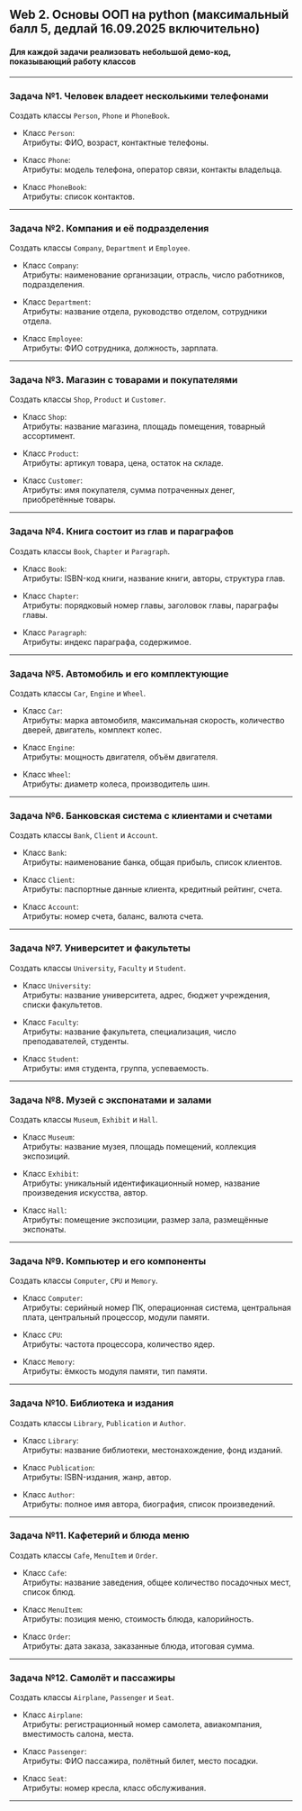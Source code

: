 ## Web 2. Основы ООП на python (максимальный балл 5, дедлай 16.09.2025 включительно)

#### Для каждой задачи реализовать небольшой демо-код, показывающий работу классов 
---

### Задача №1. **Человек владеет несколькими телефонами**

Создать классы `Person`, `Phone` и `PhoneBook`.

- Класс `Person`:  
Атрибуты: ФИО, возраст, контактные телефоны.

- Класс `Phone`:  
Атрибуты: модель телефона, оператор связи, контакты владельца.

- Класс `PhoneBook`:  
Атрибуты: список контактов.

---

### Задача №2. **Компания и её подразделения**

Создать классы `Company`, `Department` и `Employee`.

- Класс `Company`:  
Атрибуты: наименование организации, отрасль, число работников, подразделения.

- Класс `Department`:  
Атрибуты: название отдела, руководство отделом, сотрудники отдела.

- Класс `Employee`:  
Атрибуты: ФИО сотрудника, должность, зарплата.

---

### Задача №3. **Магазин с товарами и покупателями**

Создать классы `Shop`, `Product` и `Customer`.

- Класс `Shop`:  
Атрибуты: название магазина, площадь помещения, товарный ассортимент.

- Класс `Product`:  
Атрибуты: артикул товара, цена, остаток на складе.

- Класс `Customer`:  
Атрибуты: имя покупателя, сумма потраченных денег, приобретённые товары.

---

### Задача №4. **Книга состоит из глав и параграфов**

Создать классы `Book`, `Chapter` и `Paragraph`.

- Класс `Book`:  
Атрибуты: ISBN-код книги, название книги, авторы, структура глав.

- Класс `Chapter`:  
Атрибуты: порядковый номер главы, заголовок главы, параграфы главы.

- Класс `Paragraph`:  
Атрибуты: индекс параграфа, содержимое.

---

### Задача №5. **Автомобиль и его комплектующие**

Создать классы `Car`, `Engine` и `Wheel`.

- Класс `Car`:  
Атрибуты: марка автомобиля, максимальная скорость, количество дверей, двигатель, комплект колес.

- Класс `Engine`:  
Атрибуты: мощность двигателя, объём двигателя.

- Класс `Wheel`:  
Атрибуты: диаметр колеса, производитель шин.

---

### Задача №6. **Банковская система с клиентами и счетами**

Создать классы `Bank`, `Client` и `Account`.

- Класс `Bank`:  
Атрибуты: наименование банка, общая прибыль, список клиентов.

- Класс `Client`:  
Атрибуты: паспортные данные клиента, кредитный рейтинг, счета.

- Класс `Account`:  
Атрибуты: номер счета, баланс, валюта счета.

---

### Задача №7. **Университет и факультеты**

Создать классы `University`, `Faculty` и `Student`.

- Класс `University`:  
Атрибуты: название университета, адрес, бюджет учреждения, списки факультетов.

- Класс `Faculty`:  
Атрибуты: название факультета, специализация, число преподавателей, студенты.

- Класс `Student`:  
Атрибуты: имя студента, группа, успеваемость.

---

### Задача №8. **Музей с экспонатами и залами**

Создать классы `Museum`, `Exhibit` и `Hall`.

- Класс `Museum`:  
Атрибуты: название музея, площадь помещений, коллекция экспозиций.

- Класс `Exhibit`:  
Атрибуты: уникальный идентификационный номер, название произведения искусства, автор.

- Класс `Hall`:  
Атрибуты: помещение экспозиции, размер зала, размещённые экспонаты.

---

### Задача №9. **Компьютер и его компоненты**

Создать классы `Computer`, `CPU` и `Memory`.

- Класс `Computer`:  
Атрибуты: серийный номер ПК, операционная система, центральная плата, центральный процессор, модули памяти.

- Класс `CPU`:  
Атрибуты: частота процессора, количество ядер.

- Класс `Memory`:  
Атрибуты: ёмкость модуля памяти, тип памяти.

---

### Задача №10. **Библиотека и издания**

Создать классы `Library`, `Publication` и `Author`.

- Класс `Library`:  
Атрибуты: название библиотеки, местонахождение, фонд изданий.

- Класс `Publication`:  
Атрибуты: ISBN-издания, жанр, автор.

- Класс `Author`:  
Атрибуты: полное имя автора, биография, список произведений.

---

### Задача №11. **Кафетерий и блюда меню**

Создать классы `Cafe`, `MenuItem` и `Order`.

- Класс `Cafe`:  
Атрибуты: название заведения, общее количество посадочных мест, список блюд.

- Класс `MenuItem`:  
Атрибуты: позиция меню, стоимость блюда, калорийность.

- Класс `Order`:  
Атрибуты: дата заказа, заказанные блюда, итоговая сумма.

---

### Задача №12. **Самолёт и пассажиры**

Создать классы `Airplane`, `Passenger` и `Seat`.

- Класс `Airplane`:  
Атрибуты: регистрационный номер самолета, авиакомпания, вместимость салона, места.

- Класс `Passenger`:  
Атрибуты: ФИО пассажира, полётный билет, место посадки.

- Класс `Seat`:  
Атрибуты: номер кресла, класс обслуживания.

---